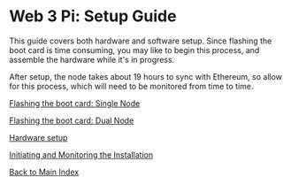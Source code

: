 # Web 3 Pi: Setup Guide

This guide covers both hardware and software setup. Since flashing the boot card is time consuming, you may like to begin this process, and assemble the hardware while it's in progress.

After setup, the node takes about 19 hours to sync with Ethereum, so allow for this process, which will need to be monitored from time to time.

[Flashing the boot card: Single Node](./software-single.md)

[Flashing the boot card: Dual Node](./software-dual.md)

[Hardware setup](./hardware.md)

[Initiating and Monitoring the Installation](./monitoring-installation.md)



[Back to Main Index](../index.md)